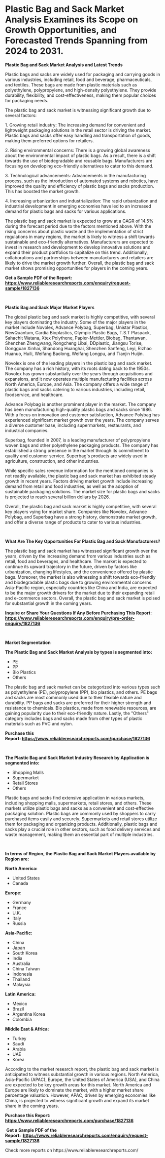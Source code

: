 <p><h1>Plastic Bag and Sack Market Analysis Examines its Scope on Growth Opportunities, and Forecasted Trends Spanning from 2024 to 2031.</h1></p><p><strong>Plastic Bag and Sack Market Analysis and Latest Trends</strong></p>
<p><p>Plastic bags and sacks are widely used for packaging and carrying goods in various industries, including retail, food and beverage, pharmaceuticals, and textiles. These bags are made from plastic materials such as polyethylene, polypropylene, and high-density polyethylene. They provide durability, flexibility, and cost-effectiveness, making them popular choices for packaging needs.</p><p>The plastic bag and sack market is witnessing significant growth due to several factors:</p><p>1. Growing retail industry: The increasing demand for convenient and lightweight packaging solutions in the retail sector is driving the market. Plastic bags and sacks offer easy handling and transportation of goods, making them preferred options for retailers.</p><p>2. Rising environmental concerns: There is a growing global awareness about the environmental impact of plastic bags. As a result, there is a shift towards the use of biodegradable and reusable bags. Manufacturers are focusing on developing eco-friendly alternatives to cater to this demand.</p><p>3. Technological advancements: Advancements in the manufacturing process, such as the introduction of automated systems and robotics, have improved the quality and efficiency of plastic bags and sacks production. This has boosted the market growth.</p><p>4. Increasing urbanization and industrialization: The rapid urbanization and industrial development in emerging economies have led to an increased demand for plastic bags and sacks for various applications.</p><p>The plastic bag and sack market is expected to grow at a CAGR of 14.5% during the forecast period due to the factors mentioned above. With the rising concerns about plastic waste and the implementation of strict regulations in many regions, the market is likely to witness a shift towards sustainable and eco-friendly alternatives. Manufacturers are expected to invest in research and development to develop innovative solutions and expand their product portfolios to capitalize on this trend. Additionally, collaborations and partnerships between manufacturers and retailers are likely to drive the market growth further. Overall, the plastic bag and sack market shows promising opportunities for players in the coming years.</p></p>
<p><strong>Get a Sample PDF of the Report:&nbsp; <a href="https://www.reliableresearchreports.com/enquiry/request-sample/1827136">https://www.reliableresearchreports.com/enquiry/request-sample/1827136</a></strong></p>
<p>&nbsp;</p>
<p><strong>Plastic Bag and Sack Major Market Players</strong></p>
<p><p>The global plastic bag and sack market is highly competitive, with several key players dominating the industry. Some of the major players in the market include Novolex, Advance Polybag, Superbag, Unistar Plastics, NewQuantum, Cardia Bioplastics, Olympic Plastic Bags, T.S.T Plaspack, Sahachit Watana, Xtex Polythene, Papier-Mettler, Biobag, Thantawan, Shenzhen Zhengwang, Rongcheng Libai, DDplastic, Jiangsu Torise, Dongguan Xinhai, Shandong Huanghai, Shenzhen Sanfeng, Leyi, Rizhao Huanuo, Huili, Weifang Baolong, Weifang Longpu, and Tianjin Huijin.</p><p>Novolex is one of the leading players in the plastic bag and sack market. The company has a rich history, with its roots dating back to the 1950s. Novolex has grown substantially over the years through acquisitions and expansions, and it now operates multiple manufacturing facilities across North America, Europe, and Asia. The company offers a wide range of plastic bags and sacks catering to various industries, including retail, foodservice, and healthcare.</p><p>Advance Polybag is another prominent player in the market. The company has been manufacturing high-quality plastic bags and sacks since 1986. With a focus on innovation and customer satisfaction, Advance Polybag has experienced significant market growth over the years. The company serves a diverse customer base, including supermarkets, restaurants, and industrial companies.</p><p>Superbag, founded in 2007, is a leading manufacturer of polypropylene woven bags and other polyethylene packaging products. The company has established a strong presence in the market through its commitment to quality and customer service. Superbag's products are widely used in agriculture, construction, and other industries.</p><p>While specific sales revenue information for the mentioned companies is not readily available, the plastic bag and sack market has exhibited steady growth in recent years. Factors driving market growth include increasing demand from retail and food industries, as well as the adoption of sustainable packaging solutions. The market size for plastic bags and sacks is projected to reach several billion dollars by 2026.</p><p>Overall, the plastic bag and sack market is highly competitive, with several key players vying for market share. Companies like Novolex, Advance Polybag, and Superbag have a strong history, demonstrate market growth, and offer a diverse range of products to cater to various industries.</p></p>
<p>&nbsp;</p>
<p><strong>What Are The Key Opportunities For Plastic Bag and Sack Manufacturers?</strong></p>
<p><p>The plastic bag and sack market has witnessed significant growth over the years, driven by the increasing demand from various industries such as retail, food and beverages, and healthcare. The market is expected to continue its upward trajectory in the future, driven by factors like urbanization, changing lifestyles, and the convenience offered by plastic bags. Moreover, the market is also witnessing a shift towards eco-friendly and biodegradable plastic bags due to growing environmental concerns. Asia-Pacific region, especially countries like China and India, are expected to be the major growth drivers for the market due to their expanding retail and e-commerce sectors. Overall, the plastic bag and sack market is poised for substantial growth in the coming years.</p></p>
<p><strong>Inquire or Share Your Questions If Any Before Purchasing This Report: <a href="https://www.reliableresearchreports.com/enquiry/pre-order-enquiry/1827136">https://www.reliableresearchreports.com/enquiry/pre-order-enquiry/1827136</a></strong></p>
<p>&nbsp;</p>
<p><strong>Market Segmentation</strong></p>
<p><strong>The Plastic Bag and Sack Market Analysis by types is segmented into:</strong></p>
<p><ul><li>PE</li><li>PP</li><li>Bio Plastics</li><li>Others</li></ul></p>
<p><p>The plastic bag and sack market can be categorized into various types such as polyethylene (PE), polypropylene (PP), bio plastics, and others. PE bags and sacks are most commonly used due to their flexible nature and durability. PP bags and sacks are preferred for their higher strength and resistance to chemicals. Bio plastics, made from renewable resources, are gaining popularity due to their eco-friendly nature. Lastly, the "Others" category includes bags and sacks made from other types of plastic materials such as PVC and nylon.</p></p>
<p><strong>Purchase this Report:&nbsp;<a href="https://www.reliableresearchreports.com/purchase/1827136">https://www.reliableresearchreports.com/purchase/1827136</a></strong></p>
<p>&nbsp;</p>
<p><strong>The Plastic Bag and Sack Market Industry Research by Application is segmented into:</strong></p>
<p><ul><li>Shopping Malls</li><li>Supermarket</li><li>Retail Stores</li><li>Others</li></ul></p>
<p><p>Plastic bags and sacks find extensive application in various markets, including shopping malls, supermarkets, retail stores, and others. These markets utilize plastic bags and sacks as a convenient and cost-effective packaging solution. Plastic bags are commonly used by shoppers to carry purchased items easily and securely. Supermarkets and retail stores utilize them for packaging and organizing products. Additionally, plastic bags and sacks play a crucial role in other sectors, such as food delivery services and waste management, making them an essential part of multiple industries.</p></p>
<p>&nbsp;</p>
<p><strong>In terms of Region, the Plastic Bag and Sack Market Players available by Region are:</strong></p>
<p>
    <p> <strong> North America: </strong>
        <ul>
            <li>United States</li>
            <li>Canada</li>
        </ul>
        </p> 
    <p> <strong> Europe: </strong>
        <ul>
            <li>Germany</li>
            <li>France</li>
            <li>U.K.</li>
            <li>Italy</li>
            <li>Russia</li>
        </ul>
        </p> 
    <p> <strong> Asia-Pacific: </strong>
        <ul>
            <li>China</li>
            <li>Japan</li>
            <li>South Korea</li>
            <li>India</li>
            <li>Australia</li>
            <li>China Taiwan</li>
            <li>Indonesia</li>
            <li>Thailand</li>
            <li>Malaysia</li>
        </ul>
        </p> 
    <p> <strong> Latin America: </strong>
        <ul>
            <li>Mexico</li>
            <li>Brazil</li>
            <li>Argentina Korea</li>
            <li>Colombia</li>
        </ul>
        </p> 
    <p> <strong> Middle East & Africa: </strong>
        <ul>
            <li>Turkey</li>
            <li>Saudi</li>
            <li>Arabia</li>
            <li>UAE</li>
            <li>Korea</li>
        </ul>
    </p>
    </p>
<p><p>According to the market research report, the plastic bag and sack market is anticipated to witness substantial growth in various regions. North America, Asia-Pacific (APAC), Europe, the United States of America (USA), and China are expected to be key growth areas for this market. North America and Europe are likely to dominate the market, with a higher market share percentage valuation. However, APAC, driven by emerging economies like China, is projected to witness significant growth and expand its market share in the coming years.</p></p>
<p><strong>Purchase this Report: <a href="https://www.reliableresearchreports.com/purchase/1827136">https://www.reliableresearchreports.com/purchase/1827136</a></strong></p>
<p>&nbsp;<strong>Get a Sample PDF of the Report:&nbsp;&nbsp;<a href="https://www.reliableresearchreports.com/enquiry/request-sample/1827136">https://www.reliableresearchreports.com/enquiry/request-sample/1827136</a></strong></p>
<p><strong></strong></p>
<p>Check more reports on https://www.reliableresearchreports.com/</p>